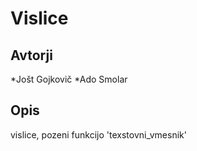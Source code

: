 # Vislice
## Avtorji

*Jošt Gojkovič
*Ado Smolar

## Opis

vislice, pozeni  funkcijo 'texstovni_vmesnik' 